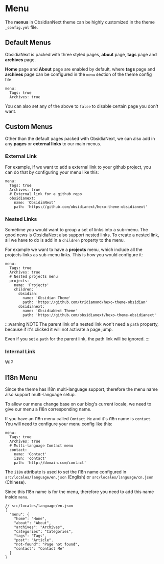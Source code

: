 # Menu

The **menus** in ObsidianNext theme can be highly customized in the theme `_config.yml` file.

## Default Menus

ObsidiaNext is packed with three styled pages, **about** page, **tags** page and **archives** page.

**Home** page and **About** page are enabled by default, where **tags** page and **archives** page can be configured in the `menu` section of the theme config file.

```yaml{2-3}
menu:
  Tags: true
  Archives: true
```

You can also set any of the above to `false` to disable certain page you don't want.

## Custom Menus

Other than the default pages packed with ObsidiaNext, we can also add in any **pages** or **external links** to our main menus.

### External Link

For example, if we want to add a external link to your github project, you can do that by configuring your menu like this:

```yaml{4-7}
menu:
  Tags: true
  Archives: true
  # External link for a github repo
  obsidianext:
    name: 'ObsidiaNext'
    path: 'https://github.com/obsidianext/hexo-theme-obsidianext'
```

### Nested Links

Sometime you would want to group a set of links into a sub-menu. The good news is ObsidiaNext also support nested links. To create a nested link, all we have to do is add in a `children` property to the menu.

For example we want to have a **projects** menu, which include all the projects links as sub-menu links. This is how you would configure it:

```yaml{4-13}
menu:
  Tags: true
  Archives: true
  # Nested projects menu
  projects:
    name: 'Projects'
    children:
      obsidian:
        name: 'Obsidian Theme'
        path: 'https://github.com/tridiamond/hexo-theme-obsidian'
      obsidianext:
        name: 'ObsidiaNext Theme'
        path: 'https://github.com/obsidianext/hexo-theme-obsidianext'
```

:::warning NOTE
The parent link of a nested link won't need a `path` property, because if it's clicked it will not activate a page jump.

Even if you set a `path` for the parent link, the path link will be ignored.
:::

### Internal Link <Badge type="warning" text="WIP" vertical="middle" />

WIP

## I18n Menu

Since the theme has I18n multi-language support, therefore the menu name also support multi-language setup.

To allow our menu change base on our blog's current locale, we need to give our menu a I18n corresponding name.

If you have an I18n menu called `Contact Me` and it's i18n name is `contact`. You will need to configure your menu config like this:

```yaml{7}
menu:
  Tags: true
  Archives: true
  # Multi-language Contact menu
  contact:
    name: 'Contact'
    i18n: 'contact'
    path: 'http://domain.com/contact'
```

The `i18n` attribute is used to set the i18n name configured in `src/locales/language/en.json` (English) or `src/locales/language/cn.json` (Chinese).

Since this I18n name is for the menu, therefore you need to add this name inside `menu`.

```json{11}
// src/locales/language/en.json
{
  "menu": {
    "home": "Home",
    "about": "About",
    "archives": "Archives",
    "categories": "Categories",
    "tags": "Tags",
    "post": "Article",
    "not-found": "Page not found",
    "contact": "Contact Me"
  }
}
```
